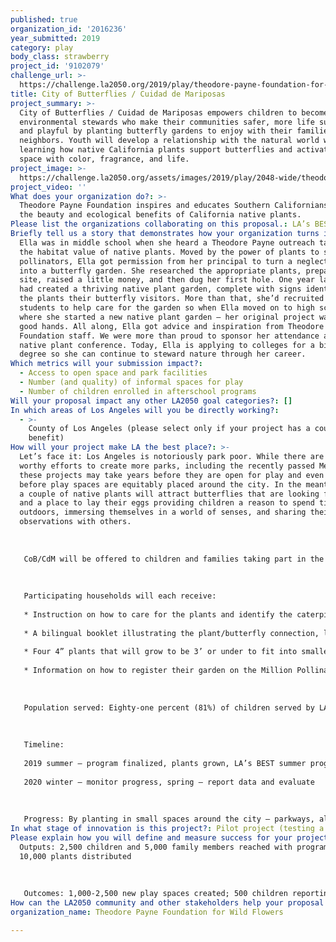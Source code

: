 ```yaml
---
published: true
organization_id: '2016236'
year_submitted: 2019
category: play
body_class: strawberry
project_id: '9102079'
challenge_url: >-
  https://challenge.la2050.org/2019/play/theodore-payne-foundation-for-wild-flowe/
title: City of Butterflies / Cuidad de Mariposas
project_summary: >-
  City of Butterflies / Cuidad de Mariposas empowers children to become
  environmental stewards who make their communities safer, more life sustaining,
  and playful by planting butterfly gardens to enjoy with their families and
  neighbors. Youth will develop a relationship with the natural world while
  learning how native California plants support butterflies and activate vacant
  space with color, fragrance, and life.
project_image: >-
  https://challenge.la2050.org/assets/images/2019/play/2048-wide/theodore-payne-foundation-for-wild-flowe.jpg
project_video: ''
What does your organization do?: >-
  Theodore Payne Foundation inspires and educates Southern Californians about
  the beauty and ecological benefits of California native plants.
Please list the organizations collaborating on this proposal.: LA’s BEST Afterschool Enrichment Program
Briefly tell us a story that demonstrates how your organization turns inspiration into impact.: >-
  Ella was in middle school when she heard a Theodore Payne outreach talk about
  the habitat value of native plants. Moved by the power of plants to support
  pollinators, Ella got permission from her principal to turn a neglected corner
  into a butterfly garden. She researched the appropriate plants, prepared the
  site, raised a little money, and then dug her first hole. One year later, Ella
  had created a thriving native plant garden, complete with signs identifying
  the plants their butterfly visitors. More than that, she’d recruited fellow
  students to help care for the garden so when Ella moved on to high school —
  where she started a new native plant garden — her original project was left in
  good hands. All along, Ella got advice and inspiration from Theodore Payne
  Foundation staff. We were more than proud to sponsor her attendance at a
  native plant conference. Today, Ella is applying to colleges for a biology
  degree so she can continue to steward nature through her career.
Which metrics will your submission impact?:
  - Access to open space and park facilities
  - Number (and quality) of informal spaces for play
  - Number of children enrolled in afterschool programs
Will your proposal impact any other LA2050 goal categories?: []
In which areas of Los Angeles will you be directly working?:
  - >-
    County of Los Angeles (please select only if your project has a countywide
    benefit)
How will your project make LA the best place?: >-
  Let’s face it: Los Angeles is notoriously park poor. While there are many
  worthy efforts to create more parks, including the recently passed Measure A,
  these projects may take years before they are open for play and even longer
  before play spaces are equitably placed around the city. In the meantime, even
  a couple of native plants will attract butterflies that are looking for a meal
  and a place to lay their eggs providing children a reason to spend time
  outdoors, immersing themselves in a world of senses, and sharing their
  observations with others. 
   
   
   
   CoB/CdM will be offered to children and families taking part in the LA’s BEST club-based activities, family outreach events, and on field trips that connect participants to the environment and cultivate a culture of civic engagement and environmental activism. 
   
   
   
   Participating households will each receive:
   
   * Instruction on how to care for the plants and identify the caterpillars and butterflies that are sure to visit them.
   
   * A bilingual booklet illustrating the plant/butterfly connection, life cycle of butterflies, growing cycle of plants, how to plant and care for nectar and forage plants, and space to record observations
   
   * Four 4” plants that will grow to be 3’ or under to fit into smaller spaces or in containers. Forage plants for caterpillars will be paired with nectar plants for butterflies. 
   
   * Information on how to register their garden on the Million Pollinator Network so they take their place in a national movement to support nature
   
   
   
   Population served: Eighty-one percent (81%) of children served by LA’s BEST are Latino, 12% are African American, 3% are Asian, and 3% are Caucasian. For 44% of students served by LA's BEST, English is a second language. Fifty-one percent (51%) of participants are female, and 49% are male. On average, 90% of LA’s BEST students qualify for free or reduced-price lunch. 
   
   
   
   Timeline: 
   
   2019 summer — program finalized, plants grown, LA’s BEST summer program offered; fall — clubs, outreach, and field trips programs offered, all plants in ground by end of 2019
   
   2020 winter — monitor progress, spring — report data and evaluate 
   
   
   
   Progress: By planting in small spaces around the city — parkways, allies, dooryard gardens, and balconies — children will activate vacant spaces and increase the number of engaging play outdoor places by 1,000-2,500. The plants involved are “city-sized” so they will thrive in the smaller planting spaces, especially those found around many multi-family housing units that lack more developed play spaces. These newly activated spaces will be easily accessible to children and their families as they will be adjacent to their homes or augments to afterschool gardens. City of Butterflies expands the environmental curriculum for LA’s BEST, giving even more families a reason to enroll their children in the afterschool program.
In what stage of innovation is this project?: Pilot project (testing a new idea on a small scale to prove feasibility)
Please explain how you will define and measure success for your project.: >-
  Outputs: 2,500 children and 5,000 family members reached with programming;
  10,000 plants distributed
   
   
   
   Outcomes: 1,000-2,500 new play spaces created; 500 children reporting on their plants and butterflies; 15,000 butterflies hatched; 25,000 children will be enrolled in the LA’s BEST Afterschool Enrichment Program
How can the LA2050 community and other stakeholders help your proposal succeed?: []
organization_name: Theodore Payne Foundation for Wild Flowers

---
```

